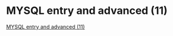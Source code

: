 # MYSQL entry and advanced (11)
[MYSQL entry and advanced (11)](https://aiwithcloud.com/2022/09/16/mysql_entry_and_advanced_11/)